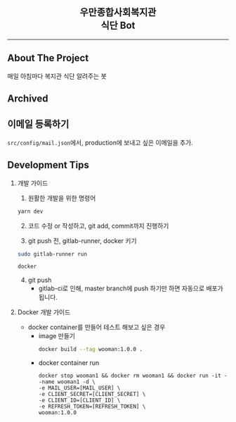 <br />
<div align="center">
  <h2>우만종합사회복지관<br /> 식단 Bot</h1>
</div>

----

<!-- ABOUT THE PROJECT -->
## About The Project

매일 아침마다 복지관 식단 알려주는 봇

## Archived

## 이메일 등록하기

`src/config/mail.json`에서, production에 보내고 싶은 이메일을 추가.

## Development Tips

1. 개발 가이드
    1. 원활한 개발을 위한 명령어
    ```bash
    yarn dev
    ```

    2. 코드 수정 or 작성하고, git add, commit까지 진행하기
    
    3. git push 전, gitlab-runner, docker 키기
    ```bash
    sudo gitlab-runner run
    ```
    ```powershell
    docker
    ```

    4. git push
        * gitlab-ci로 인해, master branch에 push 하기만 하면 자동으로 배포가 됩니다.


2. Docker 개발 가이드
    - docker container를 만들어 테스트 해보고 싶은 경우 
        - image 만들기
            ```bash
            docker build --tag wooman:1.0.0 .
            ```
        - docker container run
            ```
            docker stop wooman1 && docker rm wooman1 && docker run -it --name wooman1 -d \
            -e MAIL_USER=[MAIL_USER] \
            -e CLIENT_SECRET=[CLIENT_SECRET] \
            -e CLIENT_ID=[CLIENT_ID] \
            -e REFRESH_TOKEN=[REFRESH_TOKEN] \
            wooman:1.0.0
            ```

